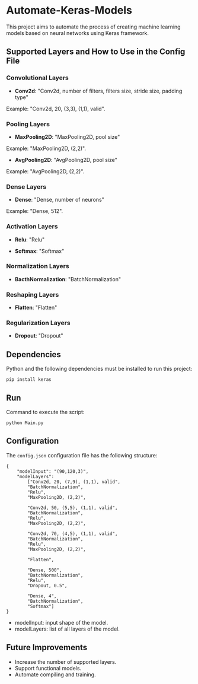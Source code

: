 # Automate-Keras-Models

This project aims to automate the process of creating machine learning models based on neural networks using Keras framework.

## Supported Layers and How to Use in the Config File

### Convolutional Layers

- **Conv2d**: "Conv2d, number of filters, filters size, stride size, padding type"

Example: "Conv2d, 20, (3,3), (1,1), valid".

### Pooling Layers

- **MaxPooling2D**: "MaxPooling2D, pool size"

Example: "MaxPooling2D, (2,2)".

- **AvgPooling2D**: "AvgPooling2D, pool size"

Example: "AvgPooling2D, (2,2)".

### Dense Layers

- **Dense**: "Dense, number of neurons"

Example: "Dense, 512".

### Activation Layers

- **Relu**: "Relu"

- **Softmax**: "Softmax"

### Normalization Layers

- **BacthNormalization**: "BatchNormalization"

### Reshaping Layers

- **Flatten**: "Flatten"

### Regularization Layers

- **Dropout**: "Dropout"

## Dependencies

Python and the following dependencies must be installed to run this project:

```
pip install keras
```

## Run

Command to execute the script:

```
python Main.py
```

## Configuration

The `config.json` configuration file has the following structure:

```
{
    "modelInput": "(90,120,3)",
    "modelLayers": 
        ["Conv2d, 20, (7,9), (1,1), valid",
        "BatchNormalization",
        "Relu",
        "MaxPooling2D, (2,2)",
        
        "Conv2d, 50, (5,5), (1,1), valid",
        "BatchNormalization",
        "Relu",
        "MaxPooling2D, (2,2)",
        
        "Conv2d, 70, (4,5), (1,1), valid",
        "BatchNormalization",
        "Relu",
        "MaxPooling2D, (2,2)",
        
        "Flatten",
        
        "Dense, 500",
        "BatchNormalization",
        "Relu",
        "Dropout, 0.5",
        
        "Dense, 4",
        "BatchNormalization",
        "Softmax"]
}
```

- modelInput: input shape of the model.
- modelLayers: list of all layers of the model.

## Future Improvements

- Increase the number of supported layers.
- Support functional models.
- Automate compiling and training.
